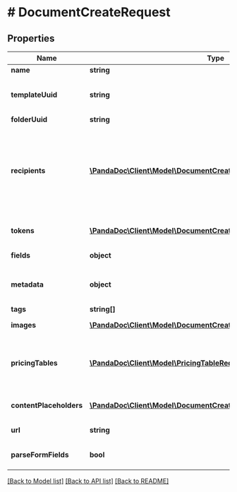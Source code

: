 # # DocumentCreateRequest

## Properties

Name | Type | Description | Notes
------------ | ------------- | ------------- | -------------
**name** | **string** | Name the document you are creating. | [optional]
**templateUuid** | **string** | ID of the template you want to use. You can copy it from an in-app template URL such as &#x60;https://app.pandadoc.com/a/#/templates/{ID}/content&#x60;. A template ID is also obtained by listing templates. | [optional]
**folderUuid** | **string** | ID of the folder where the created document should be stored. | [optional]
**recipients** | [**\PandaDoc\Client\Model\DocumentCreateRequestRecipients[]**](DocumentCreateRequestRecipients.md) | The list of recipients you&#39;re sending the document to. Every object must contain the &#x60;email&#x60; parameter. The &#x60;role&#x60;, &#x60;first_name&#x60; and &#x60;last_name&#x60; parameters are optional. If the &#x60;role&#x60; parameter is passed, a person is assigned all fields matching their corresponding role. If a role was not passed, a person receives a read-only link to view the document. If the &#x60;first_name&#x60; and &#x60;last_name&#x60; are not passed, the system does this 1. Creates a new contact, if none exists with the given &#x60;email&#x60;; or 2. Gets the existing contact with the given &#x60;email&#x60; that already exists. | [optional]
**tokens** | [**\PandaDoc\Client\Model\DocumentCreateByTemplateRequestTokens[]**](DocumentCreateByTemplateRequestTokens.md) | You can pass a list of tokens/values to pre-fill tokens used in a template. Name is a token name in a template. Value is a real value you would like to replace a token with. | [optional]
**fields** | **object** | You can pass a list of fields/values to pre-fill fields used in a template. Please note Signature field can&#39;t be pre-filled. | [optional]
**metadata** | **object** | You can pass arbitrary data in the key-value format to associate custom information with a document. This information is returned in any API requests for the document details by id. | [optional]
**tags** | **string[]** | Mark your document with one or several tags. | [optional]
**images** | [**\PandaDoc\Client\Model\DocumentCreateRequestImages[]**](DocumentCreateRequestImages.md) | You can pass a list of images to image blocks (one image in one block) for replacement. | [optional]
**pricingTables** | [**\PandaDoc\Client\Model\PricingTableRequest[]**](PricingTableRequest.md) | Information to construct or populate a pricing table can be passed when creating a document. All product information must be passed when creating a new document. Products stored in PandaDoc cannot be used to populate table rows at this time. Keep in mind that this is an array, so multiple table objects can be passed to a document. | [optional]
**contentPlaceholders** | [**\PandaDoc\Client\Model\DocumentCreateRequestContentPlaceholders[]**](DocumentCreateRequestContentPlaceholders.md) | You may replace Content Library Item Placeholders with a few content library items each and pre-fill fields/variables values, pricing table items, and assign recipients to roles from there. | [optional]
**url** | **string** | Use a URL to specify the PDF. We support only URLs starting with https. | [optional]
**parseFormFields** | **bool** | Set this parameter as true if you create a document from a PDF with form fields and as false if you upload a PDF with field tags. | [optional]

[[Back to Model list]](../../README.md#models) [[Back to API list]](../../README.md#endpoints) [[Back to README]](../../README.md)
